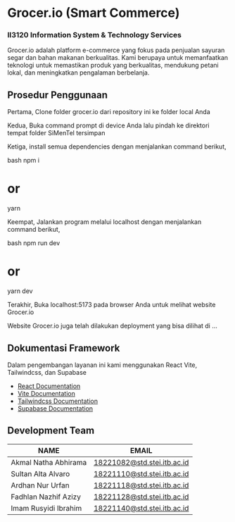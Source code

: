# Grocer.io (Smart Commerce)

### II3120 Information System & Technology Services

Grocer.io adalah platform e-commerce yang fokus pada penjualan sayuran segar dan bahan makanan berkualitas. Kami berupaya untuk memanfaatkan teknologi untuk memastikan produk yang berkualitas, mendukung petani lokal, dan meningkatkan pengalaman berbelanja.

## Prosedur Penggunaan

Pertama, Clone folder grocer.io dari repository ini ke folder local Anda

Kedua, Buka command prompt di device Anda lalu pindah ke direktori tempat folder SiMenTel tersimpan

Ketiga, install semua dependencies dengan menjalankan command berikut,

bash
npm i

# or

yarn

Keempat, Jalankan program melalui localhost dengan menjalankan command berikut,

bash
npm run dev

# or

yarn dev

Terakhir, Buka localhost:5173 pada browser Anda untuk melihat website Grocer.io

Website Grocer.io juga telah dilakukan deployment yang bisa dilihat di ...

## Dokumentasi Framework

Dalam pengembangan layanan ini kami menggunakan React Vite, Tailwindcss, dan Supabase

- [React Documentation](https://react.dev/)
- [Vite Documentation](https://vitejs.dev/guide/)
- [Tailwindcss Documentation](https://tailwindcss.com/docs/installation)
- [Supabase Documentation](https://supabase.com/docs)

## Development Team

| NAME                 | EMAIL                       |
| -------------------- | --------------------------- |
| Akmal Natha Abhirama | 18221082@std.stei.itb.ac.id |
| Sultan Alta Alvaro   | 18221110@std.stei.itb.ac.id |
| Ardhan Nur Urfan     | 18221118@std.stei.itb.ac.id |
| Fadhlan Nazhif Azizy | 18221128@std.stei.itb.ac.id |
| Imam Rusyidi Ibrahim | 18221140@std.stei.itb.ac.id |
